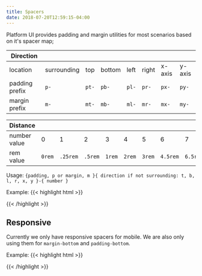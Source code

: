 ```yaml
---
title: Spacers
date: 2018-07-20T12:59:15-04:00
---
```


Platform UI provides padding and margin utilities for most scenarios based on it's spacer map;

<table class="table mb-4">
  <thead>
    <tr>
      <th>Direction</th>
      <th></th>
      <th></th>
      <th></th>
      <th></th>
      <th></th>
      <th></th>
      <th></th>
    </tr>
  </thead>
  <tbody>
    <tr>
      <td data-label="Direction">location</td>
      <td>surrounding</td>
      <td>top</td>
      <td>bottom</td>
      <td>left</td>
      <td>right</td>
      <td>x-axis</td>
      <td>y-axis</td>
    </tr>
    <tr>
      <td data-label="Direction">padding prefix</td>
      <td><code>p-</code></td>
      <td><code>pt-</code></td>
      <td><code>pb-</code></td>
      <td><code>pl-</code></td>
      <td><code>pr-</code></td>
      <td><code>px-</code></td>
      <td><code>py-</code></td>
    </tr>
    <tr>
      <td data-label="Direction">margin prefix</td>
      <td><code>m-</code></td>
      <td><code>mt-</code></td>
      <td><code>mb-</code></td>
      <td><code>ml-</code></td>
      <td><code>mr-</code></td>
      <td><code>mx-</code></td>
      <td><code>my-</code></td>
    </tr>
  </tbody>
</table>

<table class="table mb-4">
  <thead>
    <tr>
      <th>Distance</th>
      <th></th>
      <th></th>
      <th></th>
      <th></th>
      <th></th>
      <th></th>
      <th></th>
      <th></th>
    </tr>
  </thead>
  <tbody>
    <tr>
      <td data-label="Distance">number value</td>
      <td>0</td>
      <td>1</td>
      <td>2</td>
      <td>3</td>
      <td>4</td>
      <td>5</td>
      <td>6</td>
      <td>7</td>
    </tr>
    <tr>
      <td data-label="Distance">rem value</td>
      <td><code>0rem</code></td>
      <td><code>.25rem</code></td>
      <td><code>.5rem</code></td>
      <td><code>1rem</code></td>
      <td><code>2rem</code></td>
      <td><code>3rem</code></td>
      <td><code>4.5rem</code></td>
      <td><code>6.5rem</code></td>
    </tr>
  </tbody>
</table>

Usage: `{padding, p or margin, m }{ direction if not surrounding: t, b, l, r, x, y }-{ number }`

Example:
{{< highlight html >}}
<!-- padding-left: .5rem -->
<div class="pl-2">
  <!-- Content goes here! -->
</div>

<!-- margin: 0 1rem; -->
<div class="mx-3">
  <!-- Content goes here! -->
</div>
{{< /highlight >}}


## Responsive

Currently we only have responsive spacers for mobile. We are also only using them for `margin-bottom` and `padding-bottom`.

Example:
{{< highlight html >}}
<!-- margin-bottom: 1rem -->
<div class="mobile-mb-3">
  <!-- Content goes here! -->
</div>

<!-- padding-bottom: 1rem -->
<div class="mobile-pb-3">
  <!-- Content goes here! -->
</div>
{{< /highlight >}}
